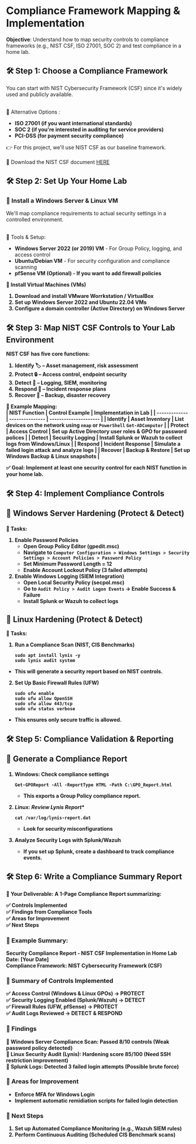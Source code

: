 <h1>Compliance Framework Mapping & Implementation</h1>

 

**Objective**: Understand how to map security controls to compliance frameworks (e.g., NIST CSF, ISO 27001, SOC 2) and test compliance in a home lab.
 <br/>


<h2>🛠 Step 1: Choose a Compliance Framework</h2>
You can start with NIST Cybersecurity Framework (CSF) since it's widely used and publicly available.<br/>   
  <br/>  
  
🔹 Alternative Options :  
  - <b>ISO 27001 (if you want international standards)</b> 
   - <b>SOC 2 (if you're interested in auditing for service providers)</b>
   - <b>PCI-DSS (for payment security compliance)</b>

👉 For this project, we'll use NIST CSF as our baseline framework. <br/>  
📄 Download the NIST CSF document [HERE](https://nvlpubs.nist.gov/nistpubs/CSWP/NIST.CSWP.04162018.pdf) <br/>  

  
<h2>🛠 Step 2: Set Up Your Home Lab </h2>
   
<h3>🔹 Install a Windows Server & Linux VM </h3>  
We'll map compliance requirements to actual security settings in a controlled environment.<br/>   
  <br/>  

   🔧 Tools & Setup:
   - <b>Windows Server 2022 (or 2019) VM</b> - For Group Policy, logging, and access control </b>
   - <b>Ubuntu/Debian VM</b> - For security configuration and compliance scanning </b>
   - <b>pfSense VM (Optional)<b/> - If you want to add firewall policies
 
📌 Install Virtual Machines (VMs)
1. Download and install VMware Worrkstation / VirtualBox
2. Set up Windows Server 2022 and Ubuntu 22.04 VMs
3. Configure a domain controller (Active Directory) on Windows Server <br/>


<h2>🛠 Step 3: Map NIST CSF Controls to Your Lab Environment</h2>
NIST CSF has five core functions:
  
1. Identify 🏷️ – Asset management, risk assessment
2. Protect 🔒 – Access control, endpoint security
3. Detect 👀 – Logging, SIEM, monitoring
4. Respond 🚨 – Incident response plans
5. Recover 🔄 – Backup, disaster recovery
  
🔹 Example Mapping:  
| NIST Function | Control Example | Implementation in Lab |
| ------------- | --------------- | --------------------- |
| Identify      | Asset Inventory | List devices on the network using `nmap` or `PowerShell` `Get-ADComputer` |
| Protect       | Access Control  | Set up Active Directory user roles & GPO for password polices | 
| Detect        | Security Logging | Install **Splunk** or **Wazuh** to collect logs from Windows/Linux |
| Respond       | Incident Response | Simulate a **failed login attack** and analyze logs |
| Recover       | Backup & Restore | Set up **Windows Backup & Linux snapshots** |  

✅ Goal: Implement at least one security control for each NIST function in your home lab.  

<h2>🛠 Step 4: Implement Compliance Controls <br/>  
   
🔹 Windows Server Hardening (Protect & Detect) </h2>  
  
  🔧 Tasks:  
  1. Enable Password Policies
      - Open **Group Policy Editor (gpedit.msc)**
      - Navigate to `Computer Configuration > Windows Settings > Security Settings > Account Policies > Password Policy`
      - Set **Minimum Password Length** = **12**
      - Enable **Account Lockout Policy** (3 failed attempts)
  2. **Enable Windows Logging (SIEM Integration)**
      - Open **Local Security Policy (secpol.msc)**
      - Go to `Audit Policy > Audit Logon Events` → Enable **Success & Failure**
      - Install **Splunk** or **Wazuh** to collect logs

  
 <h2>🔹 Linux Hardening (Protect & Detect)</h2>  
  
  🔧 Tasks:  
  1. **Run a Compliance Scan (NIST, CIS Benchmarks)**
  
         sudo apt install lynis -y
         sudo lynis audit system  
  - This will generate a **security report** based on NIST controls.
  
  2. **Set Up Basic Firewall Rules (UFW)**

         sudo ufw enable
         sudo ufw allow OpenSSH
         sudo ufw allow 443/tcp
         sudo ufw status verbose
  - This ensures only secure traffic is allowed.  

<h2>🛠 Step 5: Compliance Validation & Reporting  <br/>  
     
🔹 Generate a Compliance Report  </h2>  
  
 1. **Windows: Check compliance settings**  
  
        Get-GPOReport -All -ReportType HTML -Path C:\GPO_Report.html
    - This exports a **Group Policy** compliance report.
  
2. *Linux: Review Lynis Report**

       cat /var/log/lynis-report.dat
    - Look for **security misconfigurations**

3. **Analyze Security Logs with Splunk/Wazuh**
    - If you set up **Splunk**, create a **dashboard** to track compliance events.

<h2>🛠 Step 6: Write a Compliance Summary Report</h2>  

🎯 Your Deliverable: A **1-Page Compliance Report** summarizing:  

✅ Controls Implemented  
✅ Findings from Compliance Tools  
✅ Areas for Improvement  
✅ Next Steps  

<h3> 📄 Example Summary: </h3>  

**Security Compliance Report - NIST CSF Implementation in Home Lab**  
**Date:** \[Your Date]  
**Compliance Framework:** NIST Cybersecurity Framework (CSF) 

<h3> 🔹 Summary of Controls Implemented </h3>  

✅ Access Control (Windows & Linux GPOs) → PROTECT  
✅ Security Logging Enabled (Splunk/Wazuh) → DETECT  
✅ Firewall Rules (UFW, pfSense) → PROTECT  
✅ Audit Logs Reviewed → DETECT & RESPOND  

<h3> 🔹 Findings </h3>  

📌 **Windows Server Compliance Scan**: Passed 8/10 controls (Weak password policy detected)  
📌 **Linux Security Audit (Lynis)**: Hardening score 85/100 (Need SSH restriction improvement)  
📌 **Splunk Logs**: Detected 3 failed login attempts (Possible brute force)  
  
<h3> 🔹 Areas for Improvement </h3>  

  - Enforce **MFA** for **Windows Login**  
  - Implement **automatic remidiation scripts** for failed login detection

<h3> 🔹 Next Steps </h3>  

   1. Set up **Automated Compliance Monitoring** (e.g., Wazuh SIEM rules)
   2. Perform **Continuous Auditing** (Scheduled CIS Benchmark scans)

  


<!--
 ```diff
- text in red
+ text in green
! text in orange
# text in gray
@@ text in purple (and bold)@@
```
--!>
